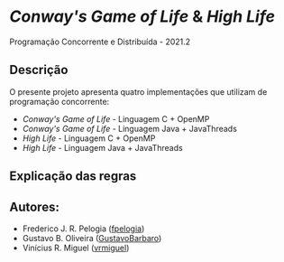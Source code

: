# *Conway's Game of Life* & *High Life*
Programação Concorrente e Distribuída - 2021.2

## Descrição
O presente projeto apresenta quatro implementações que utilizam de programação concorrente:
- *Conway's Game of Life* - Linguagem C + OpenMP
- *Conway's Game of Life* - Linguagem Java + JavaThreads
- *High Life* - Linguagem C + OpenMP
- *High Life* - Linguagem Java + JavaThreads

## Explicação das regras


## Autores:
- Frederico J. R. Pelogia ([fpelogia](https://github.com/fpelogia/))
- Gustavo B. Oliveira ([GustavoBarbaro](https://github.com/GustavoBarbaro/))
- Vinícius R. Miguel ([vrmiguel](https://github.com/vrmiguel))


